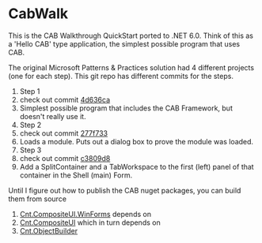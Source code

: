 # CabWalk

This is the CAB Walkthrough QuickStart ported to .NET 6.0.  Think of this as a 'Hello CAB' type application, the simplest possible program that uses CAB.

The original Microsoft Patterns & Practices solution had 4 different projects (one for each step).  This git repo has different commits for the steps.
1. Step 1
  1. check out commit [4d636ca](https://github.com/bradubv/CabWalk/commit/4d636cac4f4c600512118118e595a0a09011252a)
  1. Simplest possible program that includes the CAB Framework, but doesn't really use it.
1. Step 2
  1. check out commit [277f733](https://github.com/bradubv/CabWalk/commit/277f733802676fd48561cb58ba58ef3db3af3440)
  1. Loads a module.  Puts out a dialog box to prove the module was loaded.
1. Step 3
  1. check out commit [c3809d8](https://github.com/bradubv/CabWalk/commit/c3809d8ffba36513eaea1799d7a841f401968efb)
  1. Add a SplitContainer and a TabWorkspace to the first (left) panel of that container in the Shell (main) Form.

Until I figure out how to publish the CAB nuget packages, you can build them from source
1. [Cnt.CompositeUI.WinForms](https://github.com/bradubv/CompositeUI.WinForms) depends on
1. [Cnt.CompositeUI](https://github.com/bradubv/CompositeUI) which in turn depends on
1. [Cnt.ObjectBuilder](https://github.com/bradubv/NewObjectBuilder)